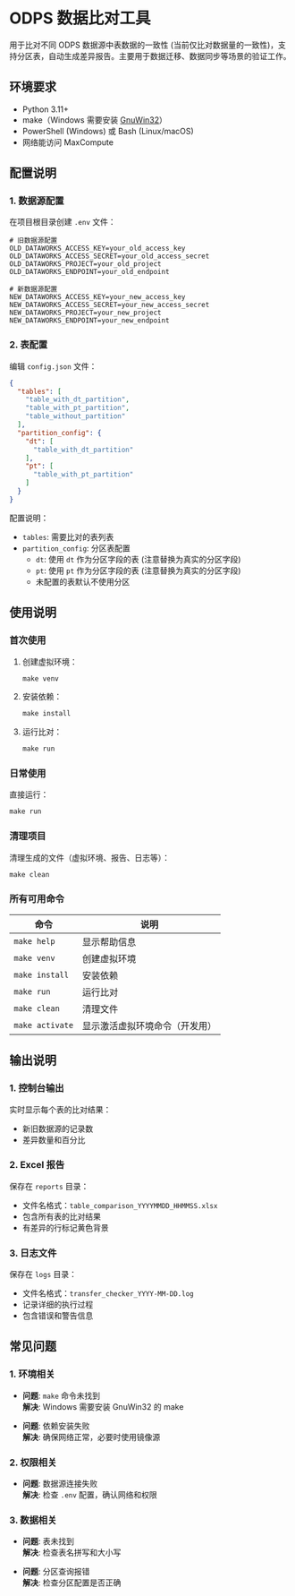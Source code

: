 # ODPS 数据比对工具

用于比对不同 ODPS 数据源中表数据的一致性 (当前仅比对数据量的一致性)，支持分区表，自动生成差异报告。主要用于数据迁移、数据同步等场景的验证工作。

## 环境要求

- Python 3.11+
- make（Windows 需要安装 [GnuWin32](http://gnuwin32.sourceforge.net/packages/make.htm)）
- PowerShell (Windows) 或 Bash (Linux/macOS)
- 网络能访问 MaxCompute

## 配置说明

### 1. 数据源配置

在项目根目录创建 `.env` 文件：

```properties
# 旧数据源配置
OLD_DATAWORKS_ACCESS_KEY=your_old_access_key
OLD_DATAWORKS_ACCESS_SECRET=your_old_access_secret
OLD_DATAWORKS_PROJECT=your_old_project
OLD_DATAWORKS_ENDPOINT=your_old_endpoint

# 新数据源配置
NEW_DATAWORKS_ACCESS_KEY=your_new_access_key
NEW_DATAWORKS_ACCESS_SECRET=your_new_access_secret
NEW_DATAWORKS_PROJECT=your_new_project
NEW_DATAWORKS_ENDPOINT=your_new_endpoint
```

### 2. 表配置

编辑 `config.json` 文件：

```json
{
  "tables": [
    "table_with_dt_partition",
    "table_with_pt_partition",
    "table_without_partition"
  ],
  "partition_config": {
    "dt": [
      "table_with_dt_partition"
    ],
    "pt": [
      "table_with_pt_partition"
    ]
  }
}
```

配置说明：
- `tables`: 需要比对的表列表
- `partition_config`: 分区表配置
  - `dt`: 使用 `dt` 作为分区字段的表 (注意替换为真实的分区字段)
  - `pt`: 使用 `pt` 作为分区字段的表 (注意替换为真实的分区字段)
  - 未配置的表默认不使用分区

## 使用说明

### 首次使用

1. 创建虚拟环境：
   ```powershell
   make venv
   ```

2. 安装依赖：
   ```powershell
   make install
   ```

3. 运行比对：
   ```powershell
   make run
   ```

### 日常使用

直接运行：
```powershell
make run
```

### 清理项目

清理生成的文件（虚拟环境、报告、日志等）：
```powershell
make clean
```

### 所有可用命令

| 命令 | 说明 |
|------|------|
| `make help` | 显示帮助信息 |
| `make venv` | 创建虚拟环境 |
| `make install` | 安装依赖 |
| `make run` | 运行比对 |
| `make clean` | 清理文件 |
| `make activate` | 显示激活虚拟环境命令（开发用） |

## 输出说明

### 1. 控制台输出

实时显示每个表的比对结果：
- 新旧数据源的记录数
- 差异数量和百分比

### 2. Excel 报告

保存在 `reports` 目录：
- 文件名格式：`table_comparison_YYYYMMDD_HHMMSS.xlsx`
- 包含所有表的比对结果
- 有差异的行标记黄色背景

### 3. 日志文件

保存在 `logs` 目录：
- 文件名格式：`transfer_checker_YYYY-MM-DD.log`
- 记录详细的执行过程
- 包含错误和警告信息

## 常见问题

### 1. 环境相关

- **问题**: `make` 命令未找到  
  **解决**: Windows 需要安装 GnuWin32 的 make

- **问题**: 依赖安装失败  
  **解决**: 确保网络正常，必要时使用镜像源

### 2. 权限相关

- **问题**: 数据源连接失败  
  **解决**: 检查 `.env` 配置，确认网络和权限

### 3. 数据相关

- **问题**: 表未找到  
  **解决**: 检查表名拼写和大小写

- **问题**: 分区查询报错  
  **解决**: 检查分区配置是否正确
